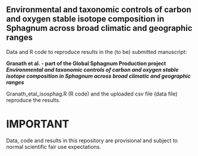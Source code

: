 ## Environmental and taxonomic controls of carbon and oxygen stable isotope composition in Sphagnum across broad climatic and geographic ranges

Data and R code to reproduce results in the (to be) submitted manuscript:

**Granath et al. - part of the Global Sphagnum Production project**  **_Environmental and taxonomic controls of carbon and oxygen stable isotope composition in Sphagnum across broad climatic and geographic ranges_**

Granath_etal_isosphag.R (R code) and the uploaded csv file (data file) reproduce the results.

# IMPORTANT
Data, code and results in this repository are provisional and subject to normal scientific fair use expectations.
